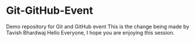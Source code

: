 # Git-GitHub-Event
Demo repository for Git and GitHub event
This is the change being made by Tavish Bhardwaj
Hello Everyone, I hope you are enjoying this session.
